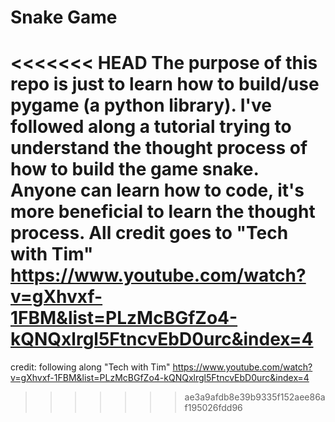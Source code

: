 # Snake Game

<<<<<<< HEAD
The purpose of this repo is just to learn how to build/use pygame (a python library). I've followed along a tutorial trying to understand the thought process of how to build the game snake. Anyone can learn how to code, it's more beneficial to learn the thought process. All credit goes to "Tech with Tim" https://www.youtube.com/watch?v=gXhvxf-1FBM&list=PLzMcBGfZo4-kQNQxlrgl5FtncvEbD0urc&index=4
=======
credit: following along "Tech with Tim" https://www.youtube.com/watch?v=gXhvxf-1FBM&list=PLzMcBGfZo4-kQNQxlrgl5FtncvEbD0urc&index=4


>>>>>>> ae3a9afdb8e39b9335f152aee86af195026fdd96
